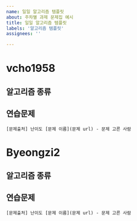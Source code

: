 ```yaml
---
name: 일일 알고리즘 템플릿
about: 주차별 과제 문제집 예시
title: 일일 알고리즘 템플릿
labels: '알고리즘 템플릿'
assignees: ''

---
```


# vcho1958

## 알고리즘 종류

## 연습문제
   `[문제출처] 난이도 [문제 이름](문제 url) - 문제 고른 사람`

# Byeongzi2

## 알고리즘 종류

## 연습문제
   `[문제출처] 난이도 [문제 이름](문제 url) - 문제 고른 사람`